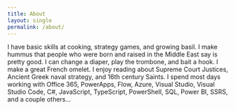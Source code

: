 ```yaml
---
title: About
layout: single
permalink: /about/
---
```


I have basic skills at cooking, strategy games, and growing basil. I make hummus that people who were born and raised in the Middle East say is pretty good. I can change a diaper, play the trombone, and bait a hook. I make a great French omelet. I enjoy reading about Supreme Court Justices, Ancient Greek naval strategy, and 16th century Saints. I spend most days working with Office 365, PowerApps, Flow, Azure, Visual Studio, Visual Studio Code, C#, JavaScript, TypeScript, PowerShell, SQL, Power BI, SSRS, and a couple others…




